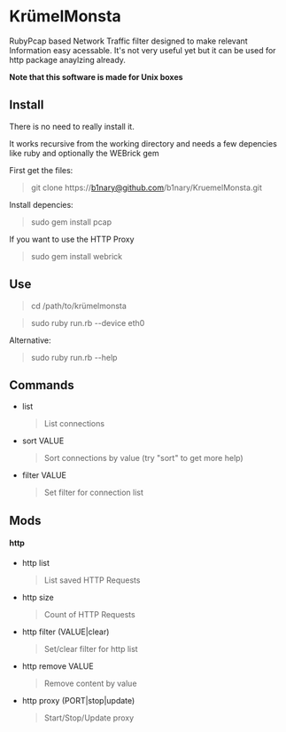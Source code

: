 KrümelMonsta
=============

RubyPcap based Network Traffic filter designed to make relevant Information easy acessable.
It's not very useful yet but it can be used for http package anaylzing already.

**Note that this software is made for Unix boxes**

## Install
There is no need to really install it.

It works recursive from the working directory and needs a few depencies like ruby and optionally the WEBrick gem

First get the files:

>  git clone https://b1nary@github.com/b1nary/KruemelMonsta.git

Install depencies:

> sudo gem install pcap

If you want to use the HTTP Proxy

> sudo gem install webrick

## Use

> cd /path/to/krümelmonsta

> sudo ruby run.rb --device eth0

Alternative:

> sudo ruby run.rb --help

## Commands
*  list

   > List connections
*  sort VALUE 

   > Sort connections by value (try "sort" to get more help)
*  filter VALUE

   > Set filter for connection list

## Mods

#### http

*  http list
 
   > List saved HTTP Requests

*  http size

   > Count of HTTP Requests

*  http filter (VALUE|clear)

   > Set/clear filter for http list

*  http remove VALUE

   > Remove content by value

*  http proxy (PORT|stop|update)

   > Start/Stop/Update proxy
